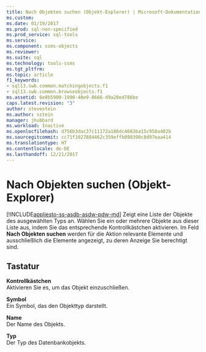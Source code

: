 ```yaml
---
title: Nach Objekten suchen (Objekt-Explorer) | Microsoft-Dokumentation
ms.custom: 
ms.date: 01/19/2017
ms.prod: sql-non-specified
ms.prod_service: sql-tools
ms.service: 
ms.component: ssms-objects
ms.reviewer: 
ms.suite: sql
ms.technology: tools-ssms
ms.tgt_pltfrm: 
ms.topic: article
f1_keywords:
- sql13.swb.common.matchingobjects.f1
- sql13.swb.common.browseobjects.f1
ms.assetid: 6e8b5900-1990-48e9-8666-d9a20ed786be
caps.latest.revision: "3"
author: stevestein
ms.author: sstein
manager: jhubbard
ms.workload: Inactive
ms.openlocfilehash: d756b3dac37c11172a186dc4683ba15c958a482b
ms.sourcegitcommit: cc71f1027884462c359effb898390c8d97eaa414
ms.translationtype: HT
ms.contentlocale: de-DE
ms.lasthandoff: 12/21/2017
---
```

# <a name="browse-for-objects-object-explorer"></a>Nach Objekten suchen (Objekt-Explorer)
[!INCLUDE[appliesto-ss-asdb-asdw-pdw-md](../../includes/appliesto-ss-asdb-asdw-pdw-md.md)] Zeigt eine Liste der Objekte des ausgewählten Typs an. Wählen Sie ein oder mehrere Objekte aus dieser Liste aus, indem Sie das entsprechende Kontrollkästchen aktivieren. Im Feld **Nach Objekten suchen** werden für die Aktion relevante Elemente und ausschließlich die Elemente angezeigt, zu deren Anzeige Sie berechtigt sind.  
  
## <a name="options"></a>Tastatur  
**Kontrollkästchen**  
Aktivieren Sie es, um das Objekt einzuschließen.  
  
**Symbol**  
Ein Symbol, das den Objekttyp darstellt.  
  
**Name**  
Der Name des Objekts.  
  
**Typ**  
Der Typ des Datenbankobjekts.  
  
